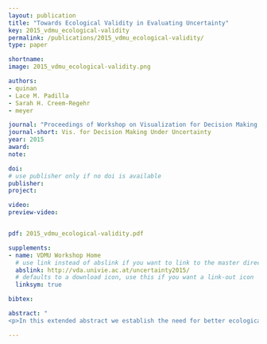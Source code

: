 ```yaml
---
layout: publication
title: "Towards Ecological Validity in Evaluating Uncertainty"
key: 2015_vdmu_ecological-validity
permalink: /publications/2015_vdmu_ecological-validity/
type: paper

shortname:
image: 2015_vdmu_ecological-validity.png

authors:
- quinan
- Lace M. Padilla
- Sarah H. Creem-Regehr
- meyer

journal: "Proceedings of Workshop on Visualization for Decision Making Under Uncertainty (VIS '15)"
journal-short: Vis. for Decision Making Under Uncertainty
year: 2015
award: 
note: 

doi:
# use publisher only if no doi is available
publisher: 
project:

video:
preview-video:


pdf: 2015_vdmu_ecological-validity.pdf

supplements:
- name: VDMU Workshop Home
  # use link instead of abslink if you want to link to the master directory
  abslink: http://vda.univie.ac.at/uncertainty2015/
  # defaults to a download icon, use this if you want a link-out icon
  linksym: true

bibtex: 

abstract: "
<p>In this extended abstract we establish the need for better ecological validity in evaluating the visualization of uncertainty information. Using weather forecasting as a framework, we also discuss the both the design and results for a pilot user-study that attempts to evaluate the effect of uncertianty visualizations in decisions.</p>"

---
```


